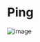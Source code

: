 # Ping
 
![image](https://github.com/dealtime101/Ping/assets/28612122/1352224f-eac5-4f46-b785-5a6a46f38a47)

